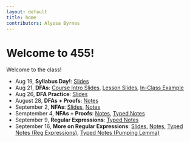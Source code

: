 ```yaml
---
layout: default
title: home
contributors: Alyssa Byrnes
---
```


# Welcome to 455!

Welcome to the class!

- Aug 19, **Syllabus Day!**: [Slides](https://docs.google.com/presentation/d/1r-wZgqw4D07PZZb_DUpzE3xUUiTC5_zgyMjEMeW-d-k/edit?usp=sharing
)
- Aug 21, **DFAs**: [Course Intro Slides](slides/00-intro.html), [Lesson Slides](slides/01-finite-automata.html),
[In-Class Example](static/slide_figs/8-21-example.jpg)
- Aug 26, **DFA Practice**: [Slides](slides/02-finite-automata-practice.html) 
- August 28, **DFAs + Proofs**: [Notes](static/lecture-notes/8-28-25.pdf)
- September 2, **NFAs**: [Slides](slides/03-nfas.html), [Notes](static/lecture-notes/9-2-25.pdf)
- Semptember 4, **NFAs + Proofs**: [Notes](static/lecture-notes/9-4-25.pdf), [Typed Notes](static/typed-notes/9-4-25.pdf) 
- September 9, **Regular Expressions**: [Typed Notes](static/typed-notes/9-9-25.pdf)
- September 16, **More on Regular Expressions**: [Slides](slides/04-reg-exp.html), [Notes](static/lecture-notes/9-16-25.pdf), [Typed Notes (Reg Expressions)](static/typed-notes/9-16-25.pdf), [Typed Notes (Pumping Lemma)](static/typed-notes/9-16-25-nonreg-exp.pdf)